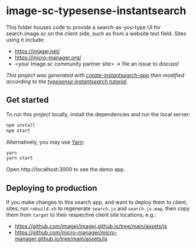 # image-sc-typesense-instantsearch

This folder houses code to provide a search-as-you-type UI for search.image.sc
on the client side, such as from a website text field. Sites using it include:

* https://imagej.net/
* https://micro-manager.org/
* &lt;your Image.sc community partner site&gt; &rarr; file an issue to discuss!

_This project was generated with
[create-instantsearch-app](https://github.com/algolia/create-instantsearch-app)
then modified according to the [typesense instantsearch
tutorial](https://typesense.org/docs/0.19.0/guide/search-ui-components.html)._

## Get started

To run this project locally, install the dependencies and run the local server:

```sh
npm install
npm start
```

Alternatively, you may use [Yarn](https://http://yarnpkg.com/):

```sh
yarn
yarn start
```

Open http://localhost:3000 to see the demo app.

## Deploying to production

If you make changes to this search app, and want to deploy them to client,
sites, run `rebuild.sh` to regenerate `search.js` and `search.js.map`, then
copy them from `target` to their respective client site locations; e.g.:

* https://github.com/imagej/imagej.github.io/tree/main/assets/js
* https://github.com/micro-manager/micro-manager.github.io/tree/main/assets/js
